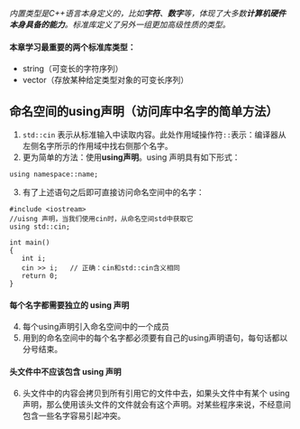 *内置类型是C++语言本身定义的，比如**字符**、**数字**等，体现了大多数**计算机硬件本身具备的能力**。标准库定义了另外一组更加高级性质的类型。*

#### 本章学习最重要的两个标准库类型：
 - string（可变长的字符序列）
 - vector（存放某种给定类型对象的可变长序列）

## 命名空间的using声明（访问库中名字的简单方法）

 1. `std::cin` 表示从标准输入中读取内容。此处作用域操作符`::`表示：编译器从左侧名字所示的作用域中找右侧那个名字。
 2. 更为简单的方法：使用**using声明**。using 声明具有如下形式：
 ```
using namespace::name;
```
 3. 有了上述语句之后即可直接访问命名空间中的名字：
 ```
 #include <iostream>
//uisng 声明，当我们使用cin时，从命名空间std中获取它
using std::cin;

int main()
{
	int i;
	cin >> i;	// 正确：cin和std::cin含义相同
	return 0;
}
```
#### 每个名字都需要独立的 using 声明
4. 每个using声明引入命名空间中的一个成员
5. 用到的命名空间中的每个名字都必须要有自己的using声明语句，每句话都以分号结束。
#### 头文件中不应该包含 using 声明
6. 头文件中的内容会拷贝到所有引用它的文件中去，如果头文件中有某个 using 声明，那么使用该头文件的文件就会有这个声明。对某些程序来说，不经意间包含一些名字容易引起冲突。

